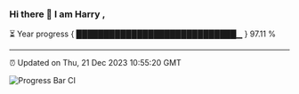 ### Hi there 👋 I am Harry , 

⏳ Year progress { █████████████████████████████▁ } 97.11 %

---

⏰ Updated on Thu, 21 Dec 2023 10:55:20 GMT

![Progress Bar CI](https://github.com/duykhang68/duykhang68/workflows/Progress%20Bar%20CI/badge.svg)
